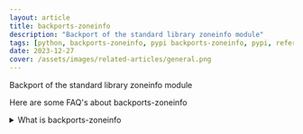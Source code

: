 ```yaml
---
layout: article
title: backports-zoneinfo
description: "Backport of the standard library zoneinfo module"
tags: [python, backports-zoneinfo, pypi backports-zoneinfo, pypi, references]
date: 2023-12-27
cover: /assets/images/related-articles/general.png
---
```


Backport of the standard library zoneinfo module

Here are some FAQ's about backports-zoneinfo
<details>
<summary>What is backports-zoneinfo</summary>
Backport of the standard library zoneinfo module
</details>
